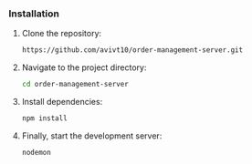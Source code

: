 ### Installation
1. Clone the repository:
   
   ```bash
   https://github.com/avivt10/order-management-server.git
   ```
2. Navigate to the project directory:
   
   ```bash
   cd order-management-server
   ```
3. Install dependencies:
   
    ```bash
   npm install
    ```
4. Finally, start the development server:

   ```bash
   nodemon
   ```
